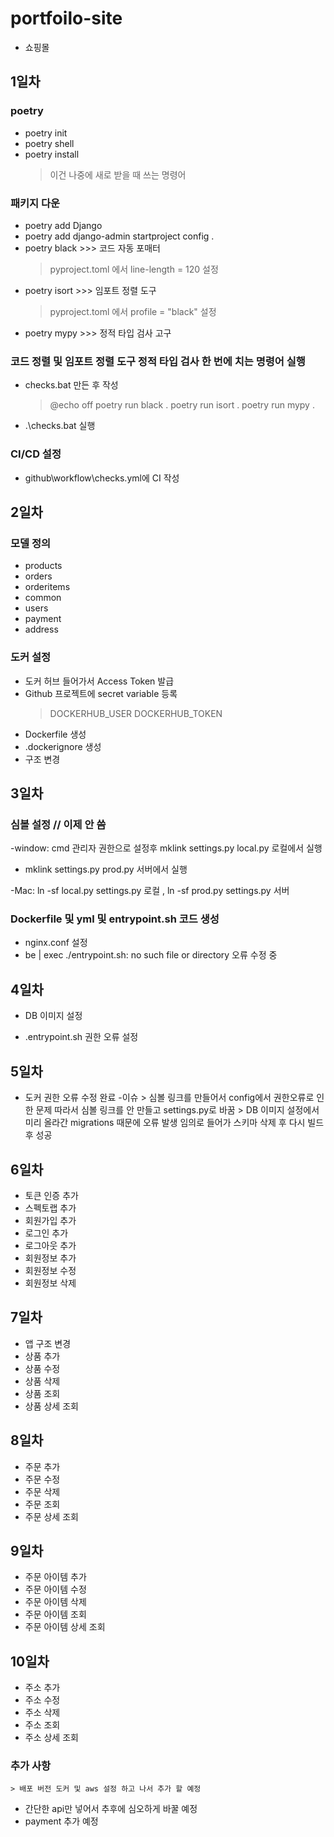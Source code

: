 # portfoilo-site
- 쇼핑몰

## 1일차

### poetry
- poetry init
- poetry shell
- poetry install
    > 이건 나중에 새로 받을 때 쓰는 명령어 

### 패키지 다운
- poetry add Django
- poetry add django-admin startproject config .
- poetry black >>> 코드 자동 포매터
    >pyproject.toml 에서 line-length = 120 설정
- poetry isort >>> 임포트 정렬 도구
    >pyproject.toml 에서 profile = "black" 설정
- poetry mypy >>> 정적 타입 검사 고구

### 코드 정렬 및 임포트 정렬 도구 정적 타입 검사 한 번에 치는 명령어 실행
- checks.bat 만든 후 작성
    >@echo off
    >poetry run black .
    >poetry run isort .
    >poetry run mypy .
- .\checks.bat 실행


### CI/CD 설정
- github\workflow\checks.yml에 CI 작성

## 2일차

### 모델 정의
- products
- orders
- orderitems
- common
- users
- payment
- address

### 도커 설정
- 도커 허브 들어가서 Access Token 발급
- Github 프로젝트에 secret variable 등록
    >DOCKERHUB_USER
    >DOCKERHUB_TOKEN
- Dockerfile 생성
- .dockerignore 생성
- 구조 변경

## 3일차

### 심볼 설정 // 이제 안 씀

-window: cmd 관리자 권한으로 설정후 mklink settings.py local.py 로컬에서 실행

- mklink settings.py prod.py 서버에서 실행

-Mac: ln -sf local.py settings.py 로컬 , ln -sf prod.py settings.py 서버

### Dockerfile 및 yml 및 entrypoint.sh 코드 생성
- nginx.conf 설정
- be     | exec ./entrypoint.sh: no such file or directory 오류 수정 중

## 4일차

- DB 이미지 설정

- .entrypoint.sh 권한 오류 설정

## 5일차

- 도커 권한 오류 수정 완료
    -이슈
        > 심볼 링크를 만들어서 config에서 권한오류로 인한 문제 따라서 심볼 링크를 안 만들고 settings.py로 바꿈
        > DB 이미지 설정에서 미리 올라간 migrations 때문에 오류 발생 임의로 들어가 스키마 삭제 후 다시 빌드 후 성공
## 6일차

- 토큰 인증 추가
- 스펙토랩 추가
- 회원가입 추가
- 로그인 추가
- 로그아웃 추가
- 회원정보 추가
- 회원정보 수정
- 회원정보 삭제

## 7일차

- 앱 구조 변경
- 상품 추가
- 상품 수정
- 상품 삭제
- 상품 조회
- 상품 상세 조회

## 8일차

- 주문 추가
- 주문 수정
- 주문 삭제
- 주문 조회
- 주문 상세 조회

## 9일차

- 주문 아이템 추가
- 주문 아이템 수정
- 주문 아이템 삭제
- 주문 아이템 조회
- 주문 아이템 상세 조회

## 10일차

- 주소 추가
- 주소 수정
- 주소 삭제
- 주소 조회
- 주소 상세 조회

### 추가 사항
    > 배포 버전 도커 및 aws 설정 하고 나서 추가 할 예정

 - 간단한 api만 넣어서 추후에 심오하게 바꿀 예정 
 - payment 추가 예정
